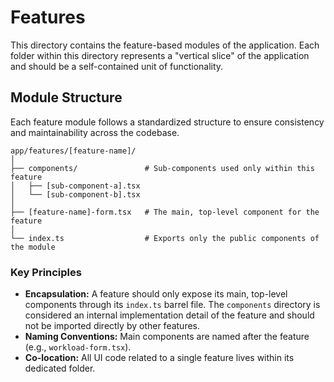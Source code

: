 # Features

This directory contains the feature-based modules of the application. Each folder within this directory represents a "vertical slice" of the application and should be a self-contained unit of functionality.

## Module Structure

Each feature module follows a standardized structure to ensure consistency and maintainability across the codebase.

```
app/features/[feature-name]/
│
├── components/               # Sub-components used only within this feature
│   ├── [sub-component-a].tsx
│   └── [sub-component-b].tsx
│
├── [feature-name]-form.tsx   # The main, top-level component for the feature
│
└── index.ts                  # Exports only the public components of the module
```

### Key Principles

- **Encapsulation:** A feature should only expose its main, top-level components through its `index.ts` barrel file. The `components` directory is considered an internal implementation detail of the feature and should not be imported directly by other features.
- **Naming Conventions:** Main components are named after the feature (e.g., `workload-form.tsx`).
- **Co-location:** All UI code related to a single feature lives within its dedicated folder.
